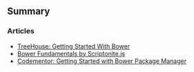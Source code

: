 ## Summary

### Articles
* [TreeHouse: Getting Started With Bower](http://blog.teamtreehouse.com/getting-started-bower)
* [Bower Fundamentals by Scriptonite.js](http://scriptonitejs.com/bower-fundamentals/)
* [Codementor: Getting Started with Bower Package Manager](https://www.codementor.io/bower/tutorial/beginner-tutorial-getting-started-bower-package-manager)